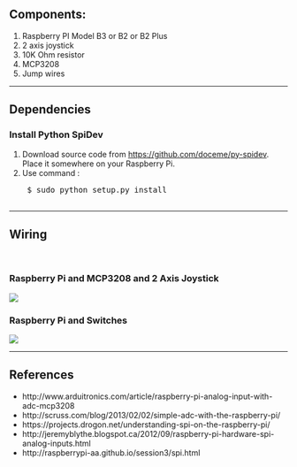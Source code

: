 <h2>Components:</h2>
<ol>
<li>Raspberry PI Model B3 or B2 or B2 Plus</li>
<li>2 axis joystick</li>
<li>10K Ohm resistor</li>
<li>MCP3208</li>
<li>Jump wires</li>
</ol>
<hr/>
<h2>Dependencies</h2>
<h3>Install Python SpiDev</h3>
<ol>
<li>Download source code from <a href='https://github.com/doceme/py-spidev'>https://github.com/doceme/py-spidev</a>. Place it somewhere on your Raspberry Pi.</li>
<li>Use command :
 <pre>
 $ sudo python setup.py install
 </pre>
</li>
</ol>
<hr/>
<h2>Wiring </h2>
<br/>
<h3>Raspberry Pi and MCP3208 and 2 Axis Joystick </h3>
<img src="https://db.tt/5ct0KpBl" />
<br/>
<h3>Raspberry Pi and Switches </h3>
<img src="https://db.tt/kIXFtfw2" />
<hr/>
<h2>References</h2>
<ul>
<li>http://www.arduitronics.com/article/raspberry-pi-analog-input-with-adc-mcp3208</li>
<li>http://scruss.com/blog/2013/02/02/simple-adc-with-the-raspberry-pi/</li>
<li>https://projects.drogon.net/understanding-spi-on-the-raspberry-pi/</li>
<li>http://jeremyblythe.blogspot.ca/2012/09/raspberry-pi-hardware-spi-analog-inputs.html</li>
<li>http://raspberrypi-aa.github.io/session3/spi.html</li>
</ul>
